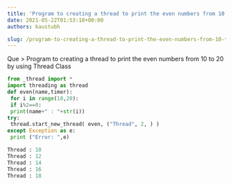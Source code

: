 ```yaml
---
title: 'Program to creating a thread to print the even numbers from 10 to 20 by using Thread Class'
date: 2021-05-22T01:53:18+00:00
authors: kaustubh

slug: /program-to-creating-a-thread-to-print-the-even-numbers-from-10-to-20-by-using-thread-class/
---
```

Que > Program to creating a thread to print the even numbers from 10 to 20 by using Thread Class

```python title="file.py"
from _thread import *
import threading as thread
def even(name,timer):
 for i in range(10,20):
 if i%2==0:
 print(name+" : "+str(i))
try:
 thread.start_new_thread( even, ("Thread", 2, ) )
except Exception as e:
 print ("Error: ",e)
```

```python title="Output"
Thread : 10
Thread : 12
Thread : 14
Thread : 16
Thread : 18
```